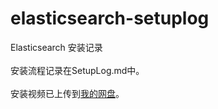 # elasticsearch-setuplog
Elasticsearch 安装记录<br><br>
安装流程记录在SetupLog.md中。<br><br>
安装视频已上传到[我的网盘](http://pan.baidu.com/s/1gfEcr2V)。

